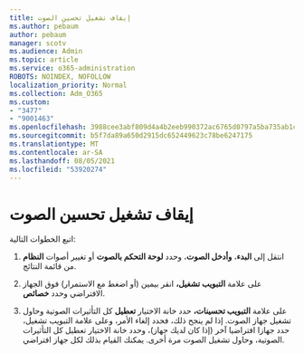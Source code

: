 ```yaml
---
title: إيقاف تشغيل تحسين الصوت
ms.author: pebaum
author: pebaum
manager: scotv
ms.audience: Admin
ms.topic: article
ms.service: o365-administration
ROBOTS: NOINDEX, NOFOLLOW
localization_priority: Normal
ms.collection: Adm_O365
ms.custom:
- "3477"
- "9001463"
ms.openlocfilehash: 3988cee3abf809d4a4b2eeb990372ac6765d0797a5ba735ab1c089abb6e81bb8
ms.sourcegitcommit: b5f7da89a650d2915dc652449623c78be6247175
ms.translationtype: MT
ms.contentlocale: ar-SA
ms.lasthandoff: 08/05/2021
ms.locfileid: "53920274"
---
```

# <a name="turn-off-audio-enhancement"></a>إيقاف تشغيل تحسين الصوت

اتبع الخطوات التالية:

1. انتقل إلى **البدء**، **وأدخل الصوت**، وحدد **لوحة التحكم بالصوت** أو تغيير أصوات **النظام** من قائمة النتائج.

2. على علامة **التبويب تشغيل،** انقر بيمين (أو اضغط مع الاستمرار) فوق الجهاز الافتراضي وحدد **خصائص**.

3. على علامة **التبويب تحسينات،** حدد خانة الاختيار **تعطيل** كل التأثيرات الصوتية وحاول تشغيل جهاز الصوت. إذا لم ينجح ذلك،  فحدد إلغاء  الأمر، وعلى علامة التبويب تشغيل، حدد جهازا افتراضيا آخر (إذا كان لديك جهاز)، وحدد خانة الاختيار تعطيل كل التأثيرات الصوتية، وحاول تشغيل الصوت مرة أخرى.  يمكنك القيام بذلك لكل جهاز افتراضي.
